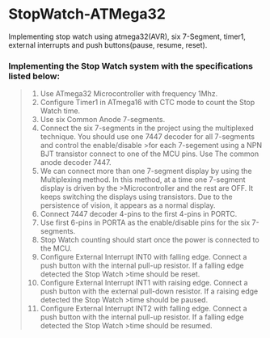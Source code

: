 # StopWatch-ATMega32
Implementing stop watch using atmega32(AVR), six 7-Segment, timer1, external interrupts and push buttons(pause, resume, reset).

### Implementing the Stop Watch system with the specifications listed below:
>1. Use ATmega32 Microcontroller with frequency 1Mhz.
>2. Configure Timer1 in ATmega16 with CTC mode to count the Stop Watch time.
>3. Use six Common Anode 7-segments.
>4. Connect the six 7-segments in the project using the multiplexed technique. You should use one 7447 decoder for all 7-segments and control the enable/disable >for each 7-segement using a NPN BJT transistor connect to one of the MCU pins. Use The common anode decoder 7447.
>5. We can connect more than one 7-segment display by using the Multiplexing method. In this method, at a time one 7-segment display is driven by the >Microcontroller and the rest are OFF. It keeps switching the displays using transistors. Due to the persistence of vision, it appears as a normal display.
>6. Connect 7447 decoder 4-pins to the first 4-pins in PORTC.
>7. Use first 6-pins in PORTA as the enable/disable pins for the six 7-segments.
>8. Stop Watch counting should start once the power is connected to the MCU.
>9. Configure External Interrupt INT0 with falling edge. Connect a push button with the internal pull-up resistor. If a falling edge detected the Stop Watch >time should be reset.
>10. Configure External Interrupt INT1 with raising edge. Connect a push button with the external pull-down resistor. If a raising edge detected the Stop Watch >time should be paused.
>11. Configure External Interrupt INT2 with falling edge. Connect a push button with the internal pull-up resistor. If a falling edge detected the Stop Watch >time should be resumed.
